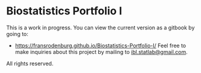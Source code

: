 # Biostatistics Portfolio I
This is a work in progress. 
You can view the current version as a gitbook by going to: 
* https://fransrodenburg.github.io/Biostatistics-Portfolio-I/
Feel free to make inquiries about this project by mailing to ibl.statlab@gmail.com.

All rights reserved.
